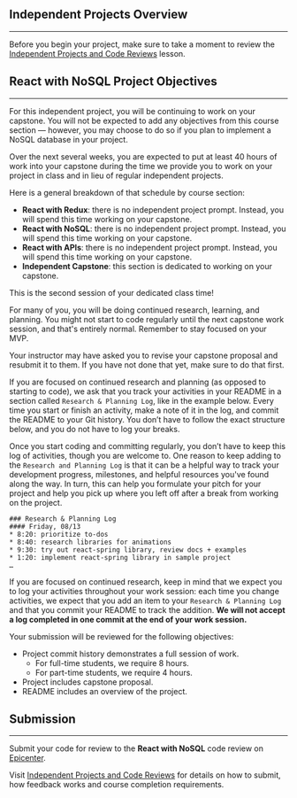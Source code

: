 ## Independent Projects Overview
---

Before you begin your project, make sure to take a moment to review the [Independent Projects and Code Reviews](https://pre-work.learnhowtoprogram.com/getting-started-at-epicodus/independent-projects-and-code-reviews) lesson.

## React with NoSQL Project Objectives
---

For this independent project, you will be continuing to work on your capstone. You will not be expected to add any objectives from this course section — however, you may choose to do so if you plan to implement a NoSQL database in your project.

Over the next several weeks, you are expected to put at least 40 hours of work into your capstone during the time we provide you to work on your project in class and in lieu of regular independent projects.

Here is a general breakdown of that schedule by course section:

* **React with Redux**: there is no independent project prompt. Instead, you will spend this time working on your capstone.
* **React with NoSQL**: there is no independent project prompt. Instead, you will spend this time working on your capstone.
* **React with APIs**: there is no independent project prompt. Instead, you will spend this time working on your capstone.
* **Independent Capstone**: this section is dedicated to working on your capstone. 

This is the second session of your dedicated class time!

For many of you, you will be doing continued research, learning, and planning. You might not start to code regularly until the next capstone work session, and that's entirely normal. Remember to stay focused on your MVP.

Your instructor may have asked you to revise your capstone proposal and resubmit it to them. If you have not done that yet, make sure to do that first.

If you are focused on continued research and planning (as opposed to starting to code), we ask that you track your activities in your README in a section called `Research & Planning Log`, like in the example below. Every time you start or finish an activity, make a note of it in the log, and commit the README to your Git history. You don’t have to follow the exact structure below, and you do not have to log your breaks. 

Once you start coding and committing regularly, you don’t have to keep this log of activities, though you are welcome to. One reason to keep adding to the `Research and Planning Log` is that it can be a helpful way to track your development progress, milestones, and helpful resources you've found along the way. In turn, this can help you formulate your pitch for your project and help you pick up where you left off after a break from working on the project.

```
### Research & Planning Log
#### Friday, 08/13
* 8:20: prioritize to-dos
* 8:40: research libraries for animations
* 9:30: try out react-spring library, review docs + examples
* 1:20: implement react-spring library in sample project
…
```

If you are focused on continued research, keep in mind that we expect you to log your activities throughout your work session: each time you change activities, we expect that you add an item to your `Research & Planning Log` and that you commit your README to track the addition. **We will not accept a log completed in one commit at the end of your work session.**

Your submission will be reviewed for the following objectives:

* Project commit history demonstrates a full session of work.
  *  For full-time students, we require 8 hours. 
  *  For part-time students, we require 4 hours.
* Project includes capstone proposal.
* README includes an overview of the project.

## Submission
---

Submit your code for review to the **React with NoSQL** code review on [Epicenter](https://epicenter.epicodus.com/).

Visit [Independent Projects and Code Reviews](https://pre-work.learnhowtoprogram.com/getting-started-at-epicodus/independent-projects-and-code-reviews) for details on how to submit, how feedback works and course completion requirements.
